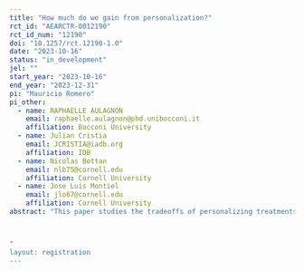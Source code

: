 ```yaml
---
title: "How much do we gain from personalization?"
rct_id: "AEARCTR-0012190"
rct_id_num: "12190"
doi: "10.1257/rct.12190-1.0"
date: "2023-10-16"
status: "in_development"
jel: ""
start_year: "2023-10-16"
end_year: "2023-12-31"
pi: "Mauricio Romero"
pi_other:
  - name: RAPHAELLE AULAGNON
    email: raphaelle.aulagnon@phd.unibocconi.it
    affiliation: Bocconi University
  - name: Julian Cristia
    email: JCRISTIA@iadb.org
    affiliation: IDB
  - name: Nicolas Bottan
    email: nlb75@cornell.edu
    affiliation: Cornell University
  - name: Jose Luis Montiel
    email: jlo67@cornell.edu
    affiliation: Cornell University
abstract: "This paper studies the tradeoffs of personalizing treatments based on heterogeneity analysis. We do so in the setting of a learning platform (Conecta Ideas) for primary school students in Peru. In the first phase, we randomize students' parents who have previously downloaded the app into 16 treatment groups and a control group. The parents in each group receive a combination of 2 messages out of 4 possible messages through an app notification. These messages seek increase the use of the learning up by students. to At the end of this phase, we conduct two analyses to determine the "best" message. First, we choose the best combination of messages based on their (estimated) average treatment effect. Second, we use machine learning techniques (a la Athey & Wager, 2018) to estimate the best message for each person based on (pre-treatment) observable characteristics. In the second phase, we run an experiment in which parents are randomly assigned to a treatment group in which they all receive the "best overall" message (based on the estimated ATE), a treatment group in which each parent is assigned the "best personalized" message based on the heterogeneity analysis and a control group. This allows us to compare the gains (if any) of personalization. Intuitively, the tradeoff in phase 2 is that the "best overall" message is estimated with more precision but may be suboptimal for some, while the "best personalized" is "optimal" among the set of messages for each individual, but this "optimality" is estimated with less precision.

"
layout: registration
---
```


